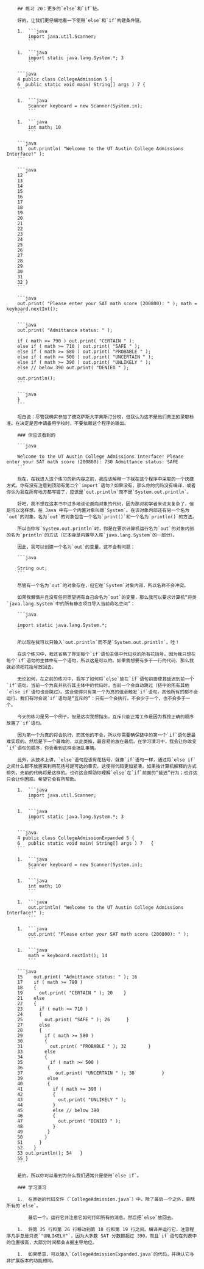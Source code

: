         ## 练习 20：更多的`else`和`if`链。

        好的，让我们更仔细地看一下使用`else`和`if`构建条件链。

        1.  ```java
            import java.util.Scanner;
            ```

        1.  ```java
            import static java.lang.System.*; 3
            ```

        ```java
        4 public class CollegeAdmission 5 {
        6  public static void main( String[] args ) 7 {
        ```

        1.  ```java
            Scanner keyboard = new Scanner(System.in);
            ```

        1.  ```java
            int math; 10
            ```

        ```java
        11  out.println( "Welcome to the UT Austin College Admissions Interface!" );
        ```

        ```java
        12
        13
        14
        15
        16
        17
        18
        19
        20
        21
        22
        23
        24
        25
        26
        27
        28
        29
        30
        31
        32 }
        ```

        ```java
        out.print( "Please enter your SAT math score (200­800): " ); math = keyboard.nextInt();
        ```

        ```java
        out.print( "Admittance status: " );

        if ( math >= 790 ) out.print( "CERTAIN " );
        else if ( math >= 710 ) out.print( "SAFE " );
        else if ( math >= 580 ) out.print( "PROBABLE " );
        else if ( math >= 500 ) out.print( "UNCERTAIN " );
        else if ( math >= 390 ) out.print( "UNLIKELY " );
        else // below 390 out.print( "DENIED " );

        out.println();
        ```

        ```java
        }
        ```

        坦白说：尽管我确实参加了德克萨斯大学奥斯汀分校，但我认为这不是他们真正的录取标准。在决定是否申请备用学校时，不要依赖这个程序的输出。

        ### 你应该看到的

        ```java

        Welcome to the UT Austin College Admissions Interface! Please enter your SAT math score (200­800): 730 Admittance status: SAFE
        ```

        现在，在我进入这个练习的新内容之前，我应该解释一下我在这个程序中采取的一个快捷方式。你有没有注意到顶部有第二个`import`语句？如果没有，那么你的代码没有编译，或者你认为我在所有地方都写错了，应该是`out.println`而不是`System.out.println`。

        好吧，我不想在这本书中过多地谈论面向对象的代码，因为那对初学者来说太复杂了，但是可以这样想。在 Java 中有一个内置对象叫做`System`。在该对象内部还有另一个名为`out`的对象。名为`out`的对象包含一个名为`print()`和一个名为`println()`的方法。

        所以当你写`System.out.println`时，你是在要求计算机运行名为`out`的对象内部的名为`println`的方法（它本身是内置导入库`java.lang.System`的一部分）。

        因此，我可以创建一个名为`out`的变量，这不会有问题：

        ```java

        String out;
        ```

        尽管有一个名为`out`的对象存在，但它在`System`对象内部，所以名称不会冲突。

        如果我懒惰并且没有任何愿望拥有自己命名为`out`的变量，那么我可以要求计算机“将类`java.lang.System`中的所有静态项目导入当前命名空间”：

        ```java

        import static java.lang.System.*;
        ```

        所以现在我可以只输入`out.println`而不是`System.out.println`。哇！

        在这个练习中，我还省略了界定每个`if`语句主体中代码块的所有花括号。因为我只想在每个`if`语句的主体中有一个语句，所以这是可以的。如果我想要有多于一行的代码，那么我就必须把花括号放回去。

        无论如何，在之前的练习中，我写了如何将`else`放在`if`语句前面使其延迟到前一个`if`语句。当前一个为真并执行其主体中的代码时，当前一个会自动跳过（链中的所有其他`else if`语句也会跳过）。这会使得只有第一个为真的值会触发`if`语句，其他所有的都不会运行。我们有时会说`if`语句是“互斥的”：只有一个会执行。不会少于一个，也不会多于一个。

        今天的练习是另一个例子。但是这次我想指出，互斥只能正常工作是因为我按正确的顺序放置了`if`语句。

        因为第一个为真的将会执行，而其他的不会，所以你需要确保链中的第一个`if`语句是最难实现的。然后是下一个最难的，以此类推，最容易的放在最后。在学习演习中，我会让你改变`if`语句的顺序，你会看到这样会搞乱事情。

        此外，从技术上讲，`else`语句应该有花括号，就像`if`语句一样，通过将`else if`之间什么都不放置来利用花括号是可选的事实。这使得代码更加紧凑。如果按计算机解释的方式排列，先前的代码将是这样的。也许这会帮助你理解`else`在`if`前面的“延迟”行为；也许这只会让你困惑。希望它会有所帮助。

        1.  ```java
            import java.util.Scanner;
            ```

        1.  ```java
            import static java.lang.System.*; 3
            ```

        ```java
        4 public class CollegeAdmissionExpanded 5 {
        6   public static void main( String[] args ) 7   {
        ```

        1.  ```java
            Scanner keyboard = new Scanner(System.in);
            ```

        1.  ```java
            int math; 10
            ```

        1.  ```java
            out.println( "Welcome to the UT Austin College Admissions Interface!" );
            ```

        1.  ```java
            out.print( "Please enter your SAT math score (200­800): " );
            ```

        1.  ```java
            math = keyboard.nextInt(); 14
            ```

        ```java
        15    out.print( "Admittance status: " ); 16
        17    if ( math >= 790 )
        18    {
        19      out.print( "CERTAIN " ); 20    }
        21    else
        22    {
        23      if ( math >= 710 )
        24      {
        25        out.print( "SAFE " ); 26      }
        27      else
        28      {
        29        if ( math >= 580 )
        30        {
        31          out.print( "PROBABLE " ); 32        }
        33        else
        34        {
        35          if ( math >= 500 )
        36         {
        37            out.print( "UNCERTAIN " ); 38          }
        39         else
        40         {
        41           if ( math >= 390 )
        42           {
        43             out.print( "UNLIKELY " );
        44           }
        45           else // below 390
        46           {
        47             out.print( "DENIED " );
        48           }
        49         }
        50        }
        51      }
        52    }
        53 out.println(); 54   }
        55 }
        ```

        是的。所以你可以看到为什么我们通常只是使用`else if`。

        ### 学习演习

        1.  在原始的代码文件（`CollegeAdmission.java`）中，除了最后一个之外，删除所有的`else`。

            最后一个。运行它并注意它如何打印所有的消息。然后把`else`放回去。

        1.  将第 25 行和第 26 行移动到第 18 行和第 19 行之间。编译并运行它，注意程序几乎总是只说`"UNLIKELY"`，因为大多数 SAT 分数都超过 390，而且`if`语句在列表中的位置很高，大部分时间都会占据主导地位。

        1.  如果愿意，可以输入`CollegeAdmissionExpanded.java`的代码，并确认它与非扩展版本的功能相同。

